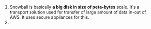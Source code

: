 1. Snowball is basically **a big disk in size of peta-bytes** scale. It's a transport solution used for transfer of large amount of data in-out of AWS. It uses secure appliances for this.
2. 
